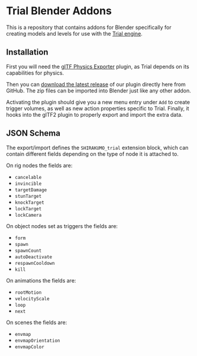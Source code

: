 # Trial Blender Addons
This is a repository that contains addons for Blender specifically for creating models and levels for use with the [Trial engine](https://shirakumo.org/projects/trial).

## Installation
First you will need the [glTF Physics Exporter](https://github.com/eoineoineoin/glTF_Physics_Blender_Exporter) plugin, as Trial depends on its capabilities for physics.

Then you can [download the latest release](https://github.com/Shirakumo/trial-blender-addons/releases/latest/download/SHIRAKUMO_trial_extensions.zip) of our plugin directly here from GitHub. The zip files can be imported into Blender just like any other addon.

Activating the plugin should give you a new menu entry under ``Add`` to create trigger volumes, as well as new action properties specific to Trial. Finally, it hooks into the glTF2 plugin to properly export and import the extra data.

## JSON Schema
The export/import defines the ``SHIRAKUMO_trial`` extension block, which can contain different fields depending on the type of node it is attached to.

On rig nodes the fields are:

- ``cancelable``
- ``invincible``
- ``targetDamage``
- ``stunTarget``
- ``knockTarget``
- ``lockTarget``
- ``lockCamera``

On object nodes set as triggers the fields are:

- ``form``
- ``spawn``
- ``spawnCount``
- ``autoDeactivate``
- ``respawnCooldown``
- ``kill``

On animations the fields are:

- ``rootMotion``
- ``velocityScale``
- ``loop``
- ``next``

On scenes the fields are:

- ``envmap``
- ``envmapOrientation``
- ``envmapColor``

